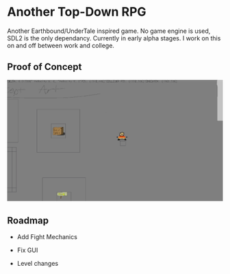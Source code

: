 
# Another Top-Down RPG

Another Earthbound/UnderTale inspired game.
No game engine is used, SDL2 is the only dependancy. 
Currently in early alpha stages. I work on this on and off between work and college.


## Proof of Concept
![In Game Screenshot](https://github.com/0xKitKoi/ScuzzyGame/blob/master/Scuzzy/data/POC.gif)


## Roadmap

- Add Fight Mechanics

- Fix GUI

- Level changes

